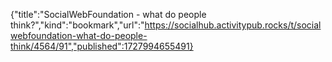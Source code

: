 {"title":"SocialWebFoundation - what do people think?","kind":"bookmark","url":"https://socialhub.activitypub.rocks/t/socialwebfoundation-what-do-people-think/4564/91","published":1727994655491}